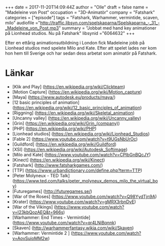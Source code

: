 +++
date = 2017-11-20T14:09:44Z
author = "Olle"
draft = false
name = "Madeleine von Post"
occupation = "3D-Animatör"
company = "Fatshark"
categories = ["episode"]
tags = "Fatshark, Warhammer, vermintide, scaven, milo"
audiofile ="http://traffic.libsyn.com/spelskaparna/Spelskaparna_-_31_-_Madeleine_von_Post.mp3"
summary = "Jobbat med hand key animationer på Lionhead studios. Nu på Fatshark"
libsynid ="6064632"
+++

Efter en ettårig animationsutbildning i London fick Madeleine jobb på
Lionhead studios med spelete Milo and Kate. Efter att spelet lades ner
kom hon hem till Sverige och har sedan dess arbetat som animatör på
Fatshark.

# Länkar
* [Klik and Play] (https://en.wikipedia.org/wiki/Clickteam)
* [Motion Capture] (https://en.wikipedia.org/wiki/Motion_capture)
* [Maya] (https://www.autodesk.eu/products/maya/)
* [12 basic principles of animation] (https://en.wikipedia.org/wiki/12_basic_principles_of_animation)
* [Riggning] (https://en.wikipedia.org/wiki/Skeletal_animation)
* [Uncanny valley] (https://en.wikipedia.org/wiki/Uncanny_valley)
* [Grin] (https://en.wikipedia.org/wiki/Grin_(company))
* [PHP] (https://en.wikipedia.org/wiki/PHP)
* [Lionhead studios] (https://en.wikipedia.org/wiki/Lionhead_Studios)
* [Fable 2] (https://www.youtube.com/watch?v=t9UGsNbUrOc)
* [Guildford] (https://en.wikipedia.org/wiki/Guildford)
* [XSI] (https://en.wikipedia.org/wiki/Autodesk_Softimage)
* [Milo and Kate] (https://www.youtube.com/watch?v=CPIbGnBQcJY)
* [Kinect] (https://en.wikipedia.org/wiki/Kinect)
* [Fatshark] (http://www.fatsharkgames.com/)
* [TTP] (https://www.urbandictionary.com/define.php?term=TTP)
* [Peter Molyneux - TED Talk] (https://www.ted.com/talks/peter_molyneux_demos_milo_the_virtual_boy)
* [Futuregames] (http://futuregames.se/)
* [War of the Roses] (https://www.youtube.com/watch?v=Q98YydTjn9A)
* [Krater] (https://www.youtube.com/watch?v=gMRX3rbnDvE)
* [War of the Vikings] (https://www.youtube.com/watch?v=I23kbQozAEQ&t=966s)
* [Warhammer: End Times - Vermintide] (https://www.youtube.com/watch?v=qr4LNiBqnnk)
* [Skaven] (http://warhammerfantasy.wikia.com/wiki/Skaven)
* [Warhammer: Vermintide 2 ] (https://www.youtube.com/watch?v=AovSuioMM2w)
